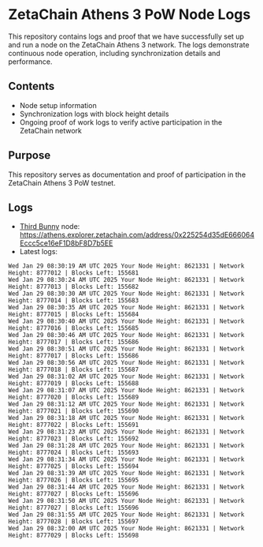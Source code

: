 # ZetaChain Athens 3 PoW Node Logs
This repository contains logs and proof that we have successfully set up and run a node on the ZetaChain Athens 3 network. The logs demonstrate continuous node operation, including synchronization details and performance.

## Contents
- Node setup information
- Synchronization logs with block height details
- Ongoing proof of work logs to verify active participation in the ZetaChain network

## Purpose
This repository serves as documentation and proof of participation in the ZetaChain Athens 3 PoW testnet.

## Logs

- [Third Bunny](https://thirdbunny.xyz/) node: https://athens.explorer.zetachain.com/address/0x225254d35dE666064Eccc5ce16eF1D8bF8D7b5EE
- Latest logs:
```
Wed Jan 29 08:30:19 AM UTC 2025 Your Node Height: 8621331 | Network Height: 8777012 | Blocks Left: 155681
Wed Jan 29 08:30:24 AM UTC 2025 Your Node Height: 8621331 | Network Height: 8777013 | Blocks Left: 155682
Wed Jan 29 08:30:30 AM UTC 2025 Your Node Height: 8621331 | Network Height: 8777014 | Blocks Left: 155683
Wed Jan 29 08:30:35 AM UTC 2025 Your Node Height: 8621331 | Network Height: 8777015 | Blocks Left: 155684
Wed Jan 29 08:30:40 AM UTC 2025 Your Node Height: 8621331 | Network Height: 8777016 | Blocks Left: 155685
Wed Jan 29 08:30:46 AM UTC 2025 Your Node Height: 8621331 | Network Height: 8777017 | Blocks Left: 155686
Wed Jan 29 08:30:51 AM UTC 2025 Your Node Height: 8621331 | Network Height: 8777017 | Blocks Left: 155686
Wed Jan 29 08:30:56 AM UTC 2025 Your Node Height: 8621331 | Network Height: 8777018 | Blocks Left: 155687
Wed Jan 29 08:31:02 AM UTC 2025 Your Node Height: 8621331 | Network Height: 8777019 | Blocks Left: 155688
Wed Jan 29 08:31:07 AM UTC 2025 Your Node Height: 8621331 | Network Height: 8777020 | Blocks Left: 155689
Wed Jan 29 08:31:12 AM UTC 2025 Your Node Height: 8621331 | Network Height: 8777021 | Blocks Left: 155690
Wed Jan 29 08:31:18 AM UTC 2025 Your Node Height: 8621331 | Network Height: 8777022 | Blocks Left: 155691
Wed Jan 29 08:31:23 AM UTC 2025 Your Node Height: 8621331 | Network Height: 8777023 | Blocks Left: 155692
Wed Jan 29 08:31:28 AM UTC 2025 Your Node Height: 8621331 | Network Height: 8777024 | Blocks Left: 155693
Wed Jan 29 08:31:34 AM UTC 2025 Your Node Height: 8621331 | Network Height: 8777025 | Blocks Left: 155694
Wed Jan 29 08:31:39 AM UTC 2025 Your Node Height: 8621331 | Network Height: 8777026 | Blocks Left: 155695
Wed Jan 29 08:31:44 AM UTC 2025 Your Node Height: 8621331 | Network Height: 8777027 | Blocks Left: 155696
Wed Jan 29 08:31:50 AM UTC 2025 Your Node Height: 8621331 | Network Height: 8777027 | Blocks Left: 155696
Wed Jan 29 08:31:55 AM UTC 2025 Your Node Height: 8621331 | Network Height: 8777028 | Blocks Left: 155697
Wed Jan 29 08:32:00 AM UTC 2025 Your Node Height: 8621331 | Network Height: 8777029 | Blocks Left: 155698
```
